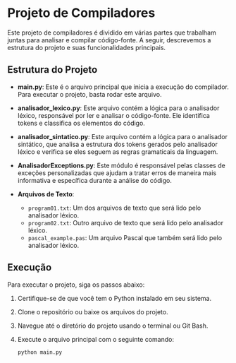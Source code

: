 # Projeto de Compiladores

Este projeto de compiladores é dividido em várias partes que trabalham juntas para analisar e compilar código-fonte. A seguir, descrevemos a estrutura do projeto e suas funcionalidades principais.

## Estrutura do Projeto

- **main.py**: Este é o arquivo principal que inicia a execução do compilador. Para executar o projeto, basta rodar este arquivo.

- **analisador_lexico.py**: Este arquivo contém a lógica para o analisador léxico, responsável por ler e analisar o código-fonte. Ele identifica tokens e classifica os elementos do código.

- **analisador_sintatico.py**: Este arquivo contém a lógica para o analisador sintático, que analisa a estrutura dos tokens gerados pelo analisador léxico e verifica se eles seguem as regras gramaticais da linguagem.

- **AnalisadorExceptions.py**: Este módulo é responsável pelas classes de exceções personalizadas que ajudam a tratar erros de maneira mais informativa e específica durante a análise do código.

- **Arquivos de Texto**:
  - `program01.txt`: Um dos arquivos de texto que será lido pelo analisador léxico.
  - `program02.txt`: Outro arquivo de texto que será lido pelo analisador léxico.
  - `pascal_example.pas`: Um arquivo Pascal que também será lido pelo analisador léxico.

## Execução

Para executar o projeto, siga os passos abaixo:

1. Certifique-se de que você tem o Python instalado em seu sistema.
2. Clone o repositório ou baixe os arquivos do projeto.
3. Navegue até o diretório do projeto usando o terminal ou Git Bash.
4. Execute o arquivo principal com o seguinte comando:

   ```bash
   python main.py
